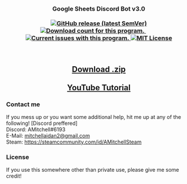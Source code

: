 <h3 align="center">
  Google Sheets Discord Bot v3.0
  <br><br>
  <a href="https://github.com/AMitchell-GitHub/GoogleSheetsDiscordBot_v3/releases/latest" target="blank">
    <img alt="GitHub release (latest SemVer)" src="https://img.shields.io/github/v/release/AMitchell-GitHub/GoogleSheetsDiscordBot_v3?sort=semver">
  </a>
  <a href="https://github.com/AMitchell-GitHub/GoogleSheetsDiscordBot_v3/releases/latest" target="blank">
    <img src="https://img.shields.io/github/downloads/AMitchell-GitHub/GoogleSheetsDiscordBot_v3/total.svg?style=flat" alt="Download count for this program."/>
  </a>
  &nbsp;&nbsp;&nbsp;&nbsp;&nbsp;&nbsp;&nbsp;&nbsp;
  <a href="https://github.com/AMitchell-GitHub/GoogleSheetsDiscordBot_v3/issues" target="blank">
    <img src="https://img.shields.io/github/issues/AMitchell-GitHub/GoogleSheetsDiscordBot_v3?style=flat" alt="Current issues with this program."/>
  </a>
  <a href="https://github.com/AMitchell-GitHub/GoogleSheetsDiscordBot_v3/LICENSE" target="blank">
    <img src="https://img.shields.io/github/license/AMitchell-GitHub/GoogleSheetsDiscordBot_v3?style=flat" alt="MIT License"/>
  </a>
</h3>

<br>
  
<h2 align="center">
  <a href="https://github.com/AMitchell-GitHub/GoogleSheetsDiscordBot_v3/releases/download/v3.0/Google.Sheets.Bot.zip">Download .zip</a>
  <br>
  <br>
  <a href="https://youtu.be/aZ9in0_w46U">YouTube Tutorial</a>
</h2>

### Contact me
If you mess up or you want some additional help, hit me up at any of the following! [Discord preffered]<br>
Discord: AMitchell#6193<br>
E-Mail: mitchellaidan2@gmail.com<br>
Steam: https://steamcommunity.com/id/AMitchellSteam

### License
If you use this somewhere other than private use, please give me some credit!
